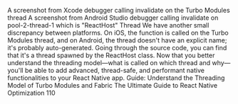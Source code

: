 A screenshot from Xcode debugger calling invalidate on the Turbo Modules thread
A screenshot from Android Studio debugger calling invalidate on pool-2-thread-1 which is "ReactHost" Thread
We have another small discrepancy between platforms. On iOS, the function is called on the 
Turbo Modules thread, and on Android, the thread doesn't have an explicit name; it's probably 
auto-generated. Going through the source code, you can find that it's a thread spawned by the 
ReactHost class. Now that you better understand the threading model—what is called on which 
thread and why—you'll be able to add advanced, thread-safe, and performant native functionalities to 
your React Native app.
Guide: Understand the Threading Model of Turbo Modules and Fabric
The Ultimate Guide to React Native Optimization
110